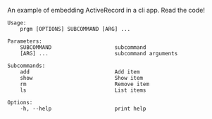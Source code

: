 An example of embedding ActiveRecord in a cli app. Read the code!

    Usage:
        prgm [OPTIONS] SUBCOMMAND [ARG] ...

    Parameters:
        SUBCOMMAND                    subcommand
        [ARG] ...                     subcommand arguments

    Subcommands:
        add                           Add item
        show                          Show item
        rm                            Remove item
        ls                            List items

    Options:
        -h, --help                    print help
